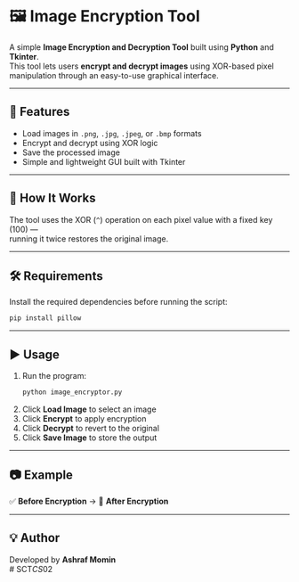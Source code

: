 # 🖼️ Image Encryption Tool  

A simple **Image Encryption and Decryption Tool** built using **Python** and **Tkinter**.  
This tool lets users **encrypt and decrypt images** using XOR-based pixel manipulation through an easy-to-use graphical interface.

---

## 🚀 Features  
- Load images in `.png`, `.jpg`, `.jpeg`, or `.bmp` formats  
- Encrypt and decrypt using XOR logic  
- Save the processed image  
- Simple and lightweight GUI built with Tkinter  

---

## 🧠 How It Works  
The tool uses the XOR (`^`) operation on each pixel value with a fixed key (100) —  
running it twice restores the original image.  

---

## 🛠️ Requirements  
Install the required dependencies before running the script:  
```bash
pip install pillow
```

---

## ▶️ Usage  
1. Run the program:
   ```bash
   python image_encryptor.py
   ```
2. Click **Load Image** to select an image  
3. Click **Encrypt** to apply encryption  
4. Click **Decrypt** to revert to the original  
5. Click **Save Image** to store the output  

---

## 📷 Example  
✅ **Before Encryption** → 🧩 **After Encryption**  

---

## 💡 Author  
Developed by **Ashraf Momin**  
#   S C T _ C S _ 0 2  
 